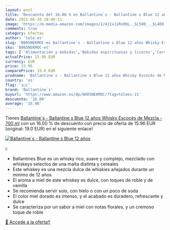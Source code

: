 ```yaml
---
layout: post
title: 'Descuento del 16.00 % en Ballantine`s - Ballantine s Blue 12 años'
date: 2021-06-10 10:48:11
image: 'https://m.media-amazon.com/images/I/411xJiRo9bL._SL500_._SL400_.jpg'
comments: true
category: ofertas
author: 'tole.es'
slug: 'B005NEKMOC-es Ballantine`s - Ballantine s Blue 12 años Whisky Escocés de...'
sku: 'B005NEKMOC-es'
tags: [ 'Alimentación y bebidas','Bebidas espirituosas y licores','Cervezas, vinos y licores','Whisky','ballantine`s','whisky', ]
actualPrice: 15.96 EUR
currency: EUR
price: 15.96
comparePrice: 19.0 EUR
prodname: 'Ballantine`s - Ballantine s Blue 12 años Whisky Escocés de Mezcla - 700 ml'
country: 'es'
flag: '🇪🇸'
brand: 'Ballantine`s'
buyurl: 'https://www.amazon.es/dp/B005NEKMOC/?tag=tolees-21'
descuento: '16.00'
average: '15.96'
---
```


Tienes [Ballantine`s - Ballantine s Blue 12 años Whisky Escocés de Mezcla - 700 ml](https://www.amazon.es/dp/B005NEKMOC/?tag=tolees-21) con un 16.00 % de descuento con precio de oferta de 15.96 EUR (original: 19.0 EUR) en el siguiente enlace!

[![Ballantine`s - Ballantine s Blue 12 años](https://m.media-amazon.com/images/I/411xJiRo9bL._SL500_._SL400_.jpg)](https://www.amazon.es/dp/B005NEKMOC/?tag=tolees-21)

ℹ️:

- Ballantines Blue es un whisky rico, suave y complejo, mezclado con whiskeys selectos de una malta distinta y cereales
- Este whiskey es una mezcla dulce de whiskies añejados durante un mínimo de 12 años
- El aroma a miel de este whiskey es dulce, con toques de roble y de vainilla
- Se recomienda servir solo, con hielo o con un poco de soda
- El color miel dorado es intenso, y el acabado es duradero, refrescante y dulce
- Se caracteriza por un sabor a miel con notas florales, y un cremoso toque de roble

[🛒 Accede a la oferta!!](https://www.amazon.es/dp/B005NEKMOC/?tag=tolees-21)
